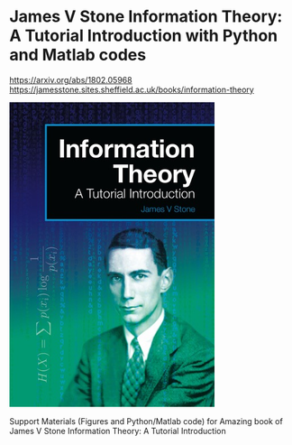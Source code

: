 # James V Stone Information Theory: A Tutorial Introduction with  Python and Matlab codes
https://arxiv.org/abs/1802.05968  
https://jamesstone.sites.sheffield.ac.uk/books/information-theory

![alt text](https://github.com/Lcrypto/InformationTheoryJamesVStone/blob/main/Shannon.jpg)


Support Materials (Figures and Python/Matlab code) for Amazing book of James V Stone Information Theory: A Tutorial Introduction 

